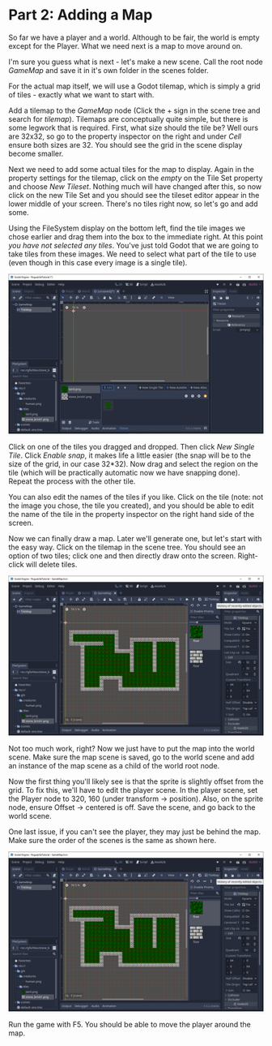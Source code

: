 Part 2: Adding a Map
====================

So far we have a player and a world. Although to be fair, the world is empty except for the Player. What we need next is a map to move around on.

I'm sure you guess what is next - let's make a new scene. Call the root node _GameMap_ and save it in it's own folder in the scenes folder.

For the actual map itself, we will use a Godot tilemap, which is simply a grid of tiles - exactly what we want to start with.

Add a tilemap to the _GameMap_ node (Click the + sign in the scene tree and search for _tilemap_). Tilemaps are conceptually quite simple, but there is some legwork that is required. First, what size should the tile be? Well ours are 32x32, so go to the property inspector on the right and under _Cell_ ensure both sizes are 32. You should see the grid in the scene display become smaller.

Next we need to add some actual tiles for the map to display. Again in the property settings for the tilemap, click on the _empty_ on the Tile Set property and choose _New Tileset_. Nothing much will have changed after this, so now click on the new Tile Set and you should see the tileset editor appear in the lower middle of your screen. There's no tiles right now, so let's go and add some.

Using the FileSystem display on the bottom left, find the tile images we chose earlier and drag them into the box to the immediate right. At this point *you have not selected any tiles*. You've just told Godot that we are going to take tiles from these images. We need to select what part of the tile to use (even though in this case every image is a single tile).


![Making a tileset](https://raw.githubusercontent.com/maximinus/GodotRogueLike/main/tutorials/images/tut2_tileset.png "Making a tileset")


Click on one of the tiles you dragged and dropped. Then click _New Single Tile_. Click _Enable snap_, it makes life a little easier (the snap will be to the size of the grid, in our case 32\*32). Now drag and select the region on the tile (which will be practically automatic now we have snapping done). Repeat the process with the other tile.

You can also edit the names of the tiles if you like. Click on the tile (note: not the image you chose, the tile you created), and you should be able to edit the name of the tile in the property inspector on the right hand side of the screen.

Now we can finally draw a map. Later we'll generate one, but let's start with the easy way. Click on the tilemap in the scene tree. You should see an option of two tiles; click one and then directly draw onto the screen. Right-click will delete tiles.


![Making a map](https://raw.githubusercontent.com/maximinus/GodotRogueLike/main/tutorials/images/tut2_make_a_map.png "Making a map")


Not too much work, right? Now we just have to put the map into the world scene. Make sure the map scene is saved, go to the world scene and add an instance of the map scene as a child of the world root node.

Now the first thing you'll likely see is that the sprite is slightly offset from the grid. To fix this, we'll have to edit the player scene. In the player scene, set the Player node to 320, 160 (under transform -> position). Also, on the sprite node, ensure Offset -> centered is off. Save the scene, and go back to the world scene.

One last issue, if you can't see the player, they may just be behind the map. Make sure the order of the scenes is the same as shown here.


![Player and map](https://raw.githubusercontent.com/maximinus/GodotRogueLike/main/tutorials/images/tut2_make_a_map.png "Player and map")


Run the game with F5. You should be able to move the player around the map.
